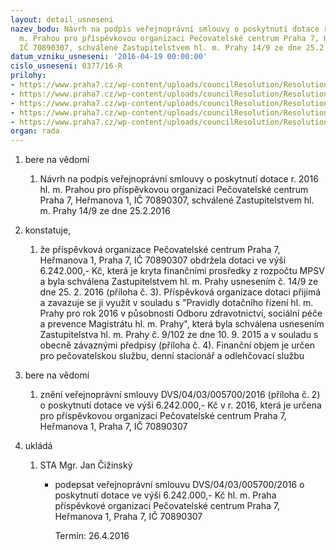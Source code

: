 ```yaml
---
layout: detail_usneseni
nazev_bodu: Návrh na podpis veřejnoprávní smlouvy o poskytnutí dotace r. 2016 hl.
  m. Prahou pro příspěvkovou organizaci Pečovatelské centrum Praha 7, Heřmanova 1,
  IČ 70890307, schválené Zastupitelstvem hl. m. Prahy 14/9 ze dne 25.2.2016
datum_vzniku_usneseni: '2016-04-19 00:00:00'
cislo_usneseni: 0377/16-R
prilohy:
- https://www.praha7.cz/wp-content/uploads/councilResolution/Resolutions/27571/export/duvodovazprava_dotacePCP7~47283.doc
- https://www.praha7.cz/wp-content/uploads/councilResolution/Resolutions/27571/export/prilohac2Smlouva~47282.pdf
- https://www.praha7.cz/wp-content/uploads/councilResolution/Resolutions/27571/export/Prilohac3ZHMP~47281.pdf
- https://www.praha7.cz/wp-content/uploads/councilResolution/Resolutions/27571/export/Prilohac4Pravidla~47280.pdf
- https://www.praha7.cz/wp-content/uploads/councilResolution/Resolutions/27571/export/export~299592.pdf
organ: rada
---
```

<ol class="urzList_view" id="urzList">
<li class="urzClass1" id=""><span name="1">bere na vědomí</span> 
<ol class="urzOlClass">
<li class="urzClass2" style="TEXT-ALIGN: left" id=""><span><p>Návrh na podpis veřejnoprávní smlouvy o poskytnutí dotace r. 2016 hl. m. Prahou pro příspěvkovou organizaci Pečovatelské centrum Praha 7, Heřmanova 1, IČ 70890307, schválené Zastupitelstvem hl. m. Prahy 14/9 ze dne 25.2.2016</p></span></li></ol></li>
<li class="urzClass1" id=""><span name="50">konstatuje,</span> 
<ol class="urzOlClass">
<li class="urzClass2" style="TEXT-ALIGN: left" id=""><span><p>že příspěvková organizace Pečovatelské centrum Praha 7, Heřmanova 1, Praha 7, IČ 70890307 obdržela dotaci ve výši 6.242.000,- Kč, která je kryta finančními prosředky z rozpočtu MPSV a byla schválena Zastupitelstvem hl. m. Prahy usnesením č. 14/9 ze dne 25. 2. 2016 (příloha č. 3). Příspěvková organizace dotaci přijímá a zavazuje se ji využít v souladu s "Pravidly dotačního řízení hl. m. Prahy pro rok 2016 v působnosti Odboru zdravotnictví, sociální péče a prevence Magistrátu hl. m. Prahy", která byla schválena usnesením Zastupitelstva hl. m. Prahy č. 9/102 ze dne 10. 9. 2015 a v souladu s obecně závaznými předpisy (příloha č. 4). Finanční objem je určen pro pečovatelskou službu, denní stacionář a odlehčovací službu&nbsp;&nbsp;</p></span></li></ol></li>
<li class="urzClass1" id=""><span name="1">bere na vědomí</span> 
<ol class="urzOlClass">
<li class="urzClass2" style="TEXT-ALIGN: left" id=""><span><p>znění veřejnoprávní smlouvy DVS/04/03/005700/2016 (příloha č. 2) o poskytnutí dotace ve výši 6.242.000,- Kč v r. 2016, která je určena pro příspěvkovou organizaci Pečovatelské centrum Praha 7, Heřmanova 1, Praha 7, IČ 70890307</p></span></li></ol></li><li class="urzClass1" id="urzUkoly"><span name="1">ukládá</span><ol class="urzOlClass"><li class="urzClass2"><span><p>STA Mgr. Jan Čižinský</p></span><ul class="urzUlClass"><li class="urzClass3"><span><p>podepsat veřejnoprávní smlouvu DVS/04/03/005700/2016 o poskytnutí  dotace ve výši 6.242.000,- Kč hl. m. Praha příspěvkové organizaci Pečovatelské centrum Praha 7, Heřmanova 1, Praha 7, IČ 70890307</p></span><span class="urzUkolTermin">  Termín:&nbsp;26.4.2016</span></li></ul></li></ol></li>
</ol>